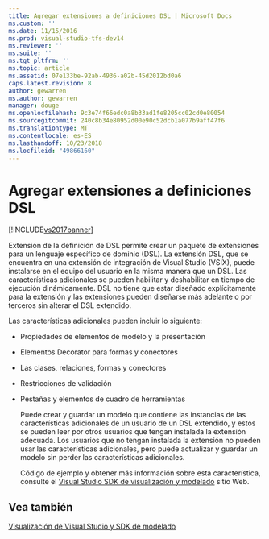 ```yaml
---
title: Agregar extensiones a definiciones DSL | Microsoft Docs
ms.custom: ''
ms.date: 11/15/2016
ms.prod: visual-studio-tfs-dev14
ms.reviewer: ''
ms.suite: ''
ms.tgt_pltfrm: ''
ms.topic: article
ms.assetid: 07e133be-92ab-4936-a02b-45d2012bd0a6
caps.latest.revision: 8
author: gewarren
ms.author: gewarren
manager: douge
ms.openlocfilehash: 9c3e74f66edc0a8b33ad1fe8205cc02cd0e80054
ms.sourcegitcommit: 240c8b34e80952d00e90c52dcb1a077b9aff47f6
ms.translationtype: MT
ms.contentlocale: es-ES
ms.lasthandoff: 10/23/2018
ms.locfileid: "49866160"
---
```

# <a name="adding-extensions-to-dsl-definitions"></a>Agregar extensiones a definiciones DSL
[!INCLUDE[vs2017banner](../includes/vs2017banner.md)]

Extensión de la definición de DSL permite crear un paquete de extensiones para un lenguaje específico de dominio (DSL). La extensión DSL, que se encuentra en una extensión de integración de Visual Studio (VSIX), puede instalarse en el equipo del usuario en la misma manera que un DSL. Las características adicionales se pueden habilitar y deshabilitar en tiempo de ejecución dinámicamente. DSL no tiene que estar diseñado explícitamente para la extensión y las extensiones pueden diseñarse más adelante o por terceros sin alterar el DSL extendido.  
  
 Las características adicionales pueden incluir lo siguiente:  
  
- Propiedades de elementos de modelo y la presentación  
  
- Elementos Decorator para formas y conectores  
  
- Las clases, relaciones, formas y conectores  
  
- Restricciones de validación  
  
- Pestañas y elementos de cuadro de herramientas  
  
  Puede crear y guardar un modelo que contiene las instancias de las características adicionales de un usuario de un DSL extendido, y estos se pueden leer por otros usuarios que tengan instalada la extensión adecuada. Los usuarios que no tengan instalada la extensión no pueden usar las características adicionales, pero puede actualizar y guardar un modelo sin perder las características adicionales.  
  
  Código de ejemplo y obtener más información sobre esta característica, consulte el [Visual Studio SDK de visualización y modelado](http://go.microsoft.com/fwlink/?LinkID=186128) sitio Web.  
  
## <a name="see-also"></a>Vea también  
 [Visualización de Visual Studio y SDK de modelado](http://go.microsoft.com/fwlink/?LinkID=186128)



